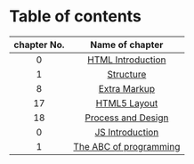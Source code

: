 # Table of contents
|chapter No. | Name of chapter|
|:---------: |:--------------:|
|0|[HTML Introduction](https://eng-ahmad-almohammad.github.io/Introduction/)|
|1|[Structure](https://eng-ahmad-almohammad.github.io/structure/)|
|8|[Extra Markup](https://eng-ahmad-almohammad.github.io/Extra-Markup/)|
|17|[HTML5 Layout](https://eng-ahmad-almohammad.github.io/HTML5-layout/)|
|18|[Process and Design](https://eng-ahmad-almohammad.github.io/process-design/)|
|0|[JS Introduction](https://eng-ahmad-almohammad.github.io/js-introduction/)|
|1|[The ABC of programming](https://eng-ahmad-almohammad.github.io/the-ABC-of-programming/)|













